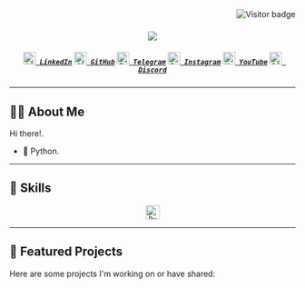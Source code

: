 <img align="right" src="https://visitor-badge.laobi.icu/badge?page_id=AAbdulrehman21.AAbdulrehman21" alt="Visitor badge">

<h1 align="center">
  <a href="https://git.io/typing-svg">
    <img src="https://readme-typing-svg.herokuapp.com/?lines=Hello,+There!+👋;&center=true&size=30">
  </a>
</h1>

<h5 align="center">
  <code><a href="#"><img width="22" src="https://cdn.jsdelivr.net/gh/devicons/devicon/icons/linkedin/linkedin-original.svg" alt="LinkedIn"> LinkedIn</a></code>
  <code><a href="#"><img width="22" src="https://cdn.jsdelivr.net/gh/devicons/devicon/icons/github/github-original.svg" alt="GitHub"> GitHub</a></code>
  <code><a href="#"><img width="22" src="https://upload.wikimedia.org/wikipedia/commons/8/82/Telegram_logo.svg" alt="Telegram"> Telegram</a></code>
  <code><a href="#"><img width="22" src="https://upload.wikimedia.org/wikipedia/commons/a/a5/Instagram_icon.png" alt="Instagram"> Instagram</a></code>
  <code><a href="#"><img width="22" src="https://upload.wikimedia.org/wikipedia/commons/9/9f/Youtube%28amin%29.png" alt="YouTube"> YouTube</a></code>
  <code><a href="#"><img width="22" src="https://cdn-icons-png.flaticon.com/512/5968/5968756.png" alt="Discord"> Discord</a></code>
</h5>

---

## 🧑‍💻 About Me

Hi there!.

- 🐍 Python.

---

## 🚀 Skills

<p align="center">
  <code><img title="Python" height="25" src="https://cdn.jsdelivr.net/gh/devicons/devicon/icons/python/python-original.svg" alt="Python"></code>
</p>

---

## 📂 Featured Projects

Here are some projects I'm working on or have shared:
